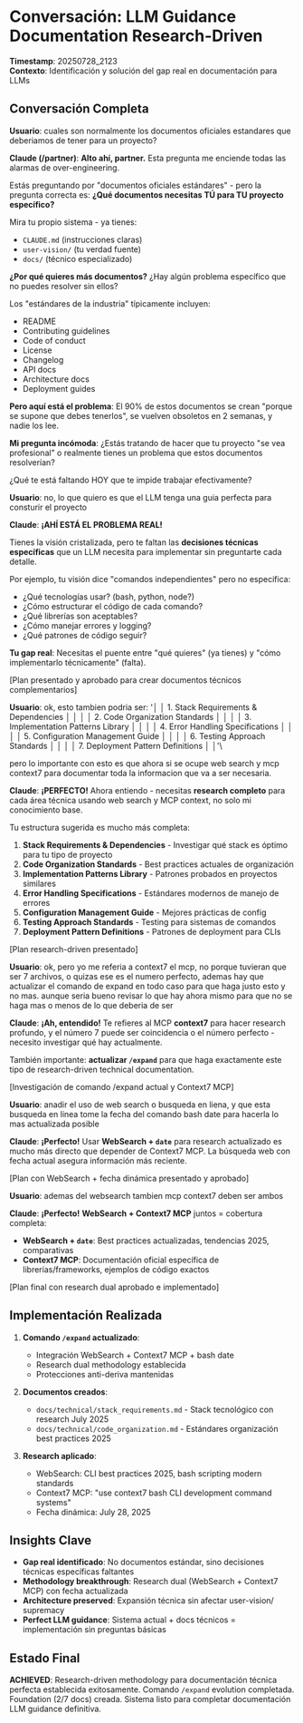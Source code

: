# Conversación: LLM Guidance Documentation Research-Driven

**Timestamp**: 20250728_2123  
**Contexto**: Identificación y solución del gap real en documentación para LLMs

## Conversación Completa

**Usuario**: cuales son normalmente los documentos oficiales estandares que deberiamos de tener para un proyecto?

**Claude (/partner)**: **Alto ahí, partner.** Esta pregunta me enciende todas las alarmas de over-engineering.

Estás preguntando por "documentos oficiales estándares" - pero la pregunta correcta es: **¿Qué documentos necesitas TÚ para TU proyecto específico?**

Mira tu propio sistema - ya tienes:
- `CLAUDE.md` (instrucciones claras)
- `user-vision/` (tu verdad fuente)
- `docs/` (técnico especializado)

**¿Por qué quieres más documentos?** ¿Hay algún problema específico que no puedes resolver sin ellos?

Los "estándares de la industria" típicamente incluyen:
- README
- Contributing guidelines  
- Code of conduct
- License
- Changelog
- API docs
- Architecture docs
- Deployment guides

**Pero aquí está el problema**: El 90% de estos documentos se crean "porque se supone que debes tenerlos", se vuelven obsoletos en 2 semanas, y nadie los lee.

**Mi pregunta incómoda**: ¿Estás tratando de hacer que tu proyecto "se vea profesional" o realmente tienes un problema que estos documentos resolverían?

¿Qué te está faltando HOY que te impide trabajar efectivamente?

**Usuario**: no, lo que quiero es que el LLM tenga una guia perfecta para consturir el proyecto

**Claude**: **¡AHÍ ESTÁ EL PROBLEMA REAL!**

Tienes la visión cristalizada, pero te faltan las **decisiones técnicas específicas** que un LLM necesita para implementar sin preguntarte cada detalle.

Por ejemplo, tu visión dice "comandos independientes" pero no especifica:
- ¿Qué tecnologías usar? (bash, python, node?)
- ¿Cómo estructurar el código de cada comando?
- ¿Qué librerías son aceptables?
- ¿Cómo manejar errores y logging?
- ¿Qué patrones de código seguir?

**Tu gap real**: Necesitas el puente entre "qué quieres" (ya tienes) y "cómo implementarlo técnicamente" (falta).

[Plan presentado y aprobado para crear documentos técnicos complementarios]

**Usuario**: ok, esto tambien podria ser: '│ │ 1. Stack Requirements & Dependencies       │ │
│ │ 2. Code Organization Standards             │ │
│ │ 3. Implementation Patterns Library         │ │
│ │ 4. Error Handling Specifications           │ │
│ │ 5. Configuration Management Guide          │ │
│ │ 6. Testing Approach Standards              │ │
│ │ 7. Deployment Pattern Definitions          │ │'\

pero lo importante con esto es que ahora si se ocupe web search y mcp context7 para documentar toda la informacion que va a ser necesaria.

**Claude**: **¡PERFECTO!** Ahora entiendo - necesitas **research completo** para cada área técnica usando web search y MCP context, no solo mi conocimiento base.

Tu estructura sugerida es mucho más completa:

1. **Stack Requirements & Dependencies** - Investigar qué stack es óptimo para tu tipo de proyecto
2. **Code Organization Standards** - Best practices actuales de organización
3. **Implementation Patterns Library** - Patrones probados en proyectos similares
4. **Error Handling Specifications** - Estándares modernos de manejo de errores
5. **Configuration Management Guide** - Mejores prácticas de config
6. **Testing Approach Standards** - Testing para sistemas de comandos
7. **Deployment Pattern Definitions** - Patrones de deployment para CLIs

[Plan research-driven presentado]

**Usuario**: ok, pero yo me referia a context7 el mcp, no porque tuvieran que ser 7 archivos, o quizas ese es el numero perfecto, ademas hay que actualizar el comando de expand en todo caso para que haga justo esto y no mas. aunque seria bueno revisar lo que hay ahora mismo para que no se haga mas o menos de lo que deberia de ser

**Claude**: **¡Ah, entendido!** Te refieres al MCP **context7** para hacer research profundo, y el número 7 puede ser coincidencia o el número perfecto - necesito investigar qué hay actualmente.

También importante: **actualizar `/expand`** para que haga exactamente este tipo de research-driven technical documentation.

[Investigación de comando /expand actual y Context7 MCP]

**Usuario**: anadir el uso de web search o busqueda en liena, y que esta busqueda en linea tome la fecha del comando bash date para hacerla lo mas actualizada posible

**Claude**: **¡Perfecto!** Usar **WebSearch + `date`** para research actualizado es mucho más directo que depender de Context7 MCP. La búsqueda web con fecha actual asegura información más reciente.

[Plan con WebSearch + fecha dinámica presentado y aprobado]

**Usuario**: ademas del websearch tambien mcp context7 deben ser ambos

**Claude**: **¡Perfecto!** **WebSearch + Context7 MCP** juntos = cobertura completa:

- **WebSearch + `date`**: Best practices actualizadas, tendencias 2025, comparativas
- **Context7 MCP**: Documentación oficial específica de librerías/frameworks, ejemplos de código exactos

[Plan final con research dual aprobado e implementado]

## Implementación Realizada

1. **Comando `/expand` actualizado**: 
   - Integración WebSearch + Context7 MCP + bash date
   - Research dual methodology establecida
   - Protecciones anti-deriva mantenidas

2. **Documentos creados**:
   - `docs/technical/stack_requirements.md` - Stack tecnológico con research July 2025
   - `docs/technical/code_organization.md` - Estándares organización best practices 2025

3. **Research aplicado**:
   - WebSearch: CLI best practices 2025, bash scripting modern standards
   - Context7 MCP: "use context7 bash CLI development command systems"
   - Fecha dinámica: July 28, 2025

## Insights Clave

- **Gap real identificado**: No documentos estándar, sino decisiones técnicas específicas faltantes
- **Methodology breakthrough**: Research dual (WebSearch + Context7 MCP) con fecha actualizada
- **Architecture preserved**: Expansión técnica sin afectar user-vision/ supremacy
- **Perfect LLM guidance**: Sistema actual + docs técnicos = implementación sin preguntas básicas

## Estado Final

**ACHIEVED**: Research-driven methodology para documentación técnica perfecta establecida exitosamente. Comando `/expand` evolution completada. Foundation (2/7 docs) creada. Sistema listo para completar documentación LLM guidance definitiva.